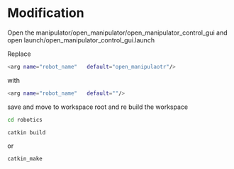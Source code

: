 # Modification

Open the manipulator/open_manipulator/open_manipulator_control_gui and open launch/open_manipulator_control_gui.launch

Replace 

```sh
<arg name="robot_name"   default="open_manipulaotr"/>
```
with

```sh
<arg name="robot_name"   default=""/>
```

save and move to workspace root and re build the workspace

```sh
cd robotics
```

```sh
catkin build
```

or 

```sh
catkin_make
```